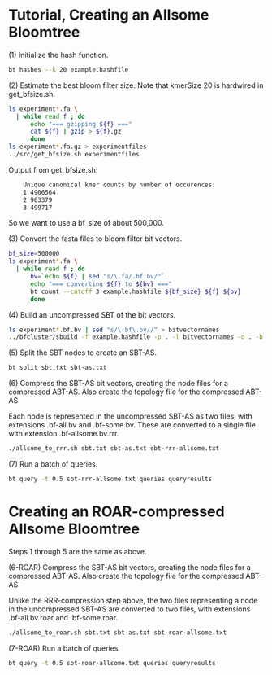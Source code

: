 # Tutorial, Creating an Allsome Bloomtree

(1) Initialize the hash function.

```bash  
bt hashes --k 20 example.hashfile
```

(2) Estimate the best bloom filter size.  Note that kmerSize 20 is hardwired in
get_bfsize.sh.

```bash  
ls experiment*.fa \
  | while read f ; do
      echo "=== gzipping ${f} ==="
      cat ${f} | gzip > ${f}.gz
      done
ls experiment*.fa.gz > experimentfiles
../src/get_bfsize.sh experimentfiles
```

Output from get_bfsize.sh:  
```bash  
    Unique canonical kmer counts by number of occurences:
    1 4906564
    2 963379
    3 499717
```

So we want to use a bf_size of about 500,000.

(3) Convert the fasta files to bloom filter bit vectors.

```bash  
bf_size=500000
ls experiment*.fa \
  | while read f ; do
      bv=`echo ${f} | sed "s/\.fa/.bf.bv/"`
      echo "=== converting ${f} to ${bv} ==="
      bt count --cutoff 3 example.hashfile ${bf_size} ${f} ${bv}
      done
```

(4) Build an uncompressed SBT of the bit vectors.

```bash  
ls experiment*.bf.bv | sed "s/\.bf\.bv//" > bitvectornames
../bfcluster/sbuild -f example.hashfile -p . -l bitvectornames -o . -b sbt.txt
```

(5) Split the SBT nodes to create an SBT-AS.

```bash  
bt split sbt.txt sbt-as.txt
```

(6) Compress the SBT-AS bit vectors, creating the node files for a compressed ABT-AS. Also create the topology file for the compressed ABT-AS

Each node is represented in the uncompressed SBT-AS as two files, with extensions .bf-all.bv and .bf-some.bv. These are converted to a single file with extension .bf-allsome.bv.rrr.

```bash  
./allsome_to_rrr.sh sbt.txt sbt-as.txt sbt-rrr-allsome.txt
```

(7) Run a batch of queries.

```bash  
bt query -t 0.5 sbt-rrr-allsome.txt queries queryresults
```

# Creating an ROAR-compressed Allsome Bloomtree

Steps 1 through 5 are the same as above.

(6-ROAR) Compress the SBT-AS bit vectors, creating the node files for a compressed ABT-AS. Also create the topology file for the compressed ABT-AS.

Unlike the RRR-compression step above, the two files representing a node in the uncompressed SBT-AS are converted to two files, with extensions .bf-all.bv.roar and .bf-some.roar.

```bash  
./allsome_to_roar.sh sbt.txt sbt-as.txt sbt-roar-allsome.txt
```

(7-ROAR) Run a batch of queries.

```bash  
bt query -t 0.5 sbt-roar-allsome.txt queries queryresults
```
